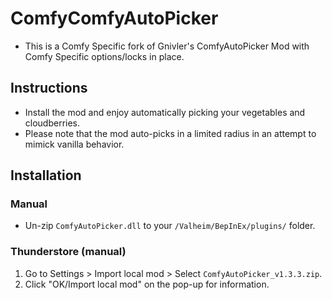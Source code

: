 # ComfyComfyAutoPicker

* This is a Comfy Specific fork of Gnivler's ComfyAutoPicker Mod with Comfy Specific options/locks in place.

## Instructions

  * Install the mod and enjoy automatically picking your vegetables and cloudberries.
  * Please note that the mod auto-picks in a limited radius in an attempt to mimick vanilla behavior.

## Installation

### Manual

  * Un-zip `ComfyAutoPicker.dll` to your `/Valheim/BepInEx/plugins/` folder.

### Thunderstore (manual)

  1. Go to Settings > Import local mod > Select `ComfyAutoPicker_v1.3.3.zip`.
  2. Click "OK/Import local mod" on the pop-up for information.